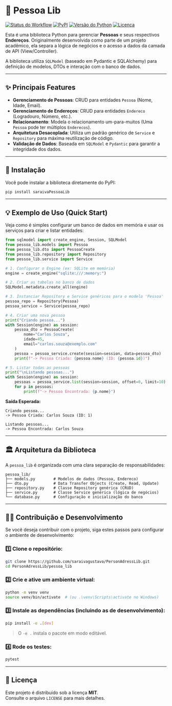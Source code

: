 # 📖 Pessoa Lib

[![Status do
Workflow](https://img.shields.io/github/actions/workflow/status/saraivagustavo/PersonAdressLib/publish.yml?branch=main&style=for-the-badge)](https://github.com/saraivagustavo/PersonAdressLib/actions)
[![PyPI](https://img.shields.io/pypi/v/saraivaPessoaLib?style=for-the-badge)](https://pypi.org/project/saraivaPessoaLib/)
[![Versão do
Python](https://img.shields.io/pypi/pyversions/saraivaPessoaLib?style=for-the-badge)](https://pypi.org/project/saraivaPessoaLib/)
[![Licença](https://img.shields.io/pypi/l/saraivaPessoaLib?style=for-the-badge)](https://pypi.org/project/saraivaPessoaLib/)

Esta é uma biblioteca Python para gerenciar **Pessoas** e seus
respectivos **Endereços**. Originalmente desenvolvida como parte de um
projeto acadêmico, ela separa a lógica de negócios e o acesso a dados da
camada de API (View/Controller).

A biblioteca utiliza `SQLModel` (baseado em Pydantic e SQLAlchemy) para
definição de modelos, DTOs e interação com o banco de dados.

------------------------------------------------------------------------

## ✨ Principais Features

-   **Gerenciamento de Pessoas**: CRUD para entidades `Pessoa` (Nome,
    Idade, Email).
-   **Gerenciamento de Endereços**: CRUD para entidades `Endereco`
    (Logradouro, Número, etc.).
-   **Relacionamento**: Modela o relacionamento um-para-muitos (Uma
    `Pessoa` pode ter múltiplos `Enderecos`).
-   **Arquitetura Desacoplada**: Utiliza um padrão genérico de `Service`
    e `Repository` para máxima reutilização de código.
-   **Validação de Dados**: Baseada em `SQLModel` e `Pydantic` para
    garantir a integridade dos dados.

------------------------------------------------------------------------

## 🚀 Instalação

Você pode instalar a biblioteca diretamente do PyPI:

``` bash
pip install saraivaPessoaLib
```

------------------------------------------------------------------------

## 💡 Exemplo de Uso (Quick Start)

Veja como é simples configurar um banco de dados em memória e usar os
serviços para criar e listar entidades:

``` python
from sqlmodel import create_engine, Session, SQLModel
from pessoa_lib.models import Pessoa
from pessoa_lib.dto import PessoaCreate
from pessoa_lib.repository import Repository
from pessoa_lib.service import Service

# 1. Configurar o Engine (ex: SQLite em memória)
engine = create_engine("sqlite:///:memory:")

# 2. Criar as tabelas no banco de dados
SQLModel.metadata.create_all(engine)

# 3. Instanciar Repository e Service genéricos para o modelo 'Pessoa'
pessoa_repo = Repository(Pessoa)
pessoa_service = Service(pessoa_repo)

# 4. Criar uma nova pessoa
print("Criando pessoa...")
with Session(engine) as session:
    pessoa_dto = PessoaCreate(
        nome="Carlos Souza",
        idade=45,
        email="carlos.souza@exemplo.com"
    )
    pessoa = pessoa_service.create(session=session, data=pessoa_dto)
    print(f"-> Pessoa Criada: {pessoa.nome} (ID: {pessoa.id})")

# 5. Listar todas as pessoas
print("\nListando pessoas...")
with Session(engine) as session:
    pessoas = pessoa_service.list(session=session, offset=0, limit=10)
    for p in pessoas:
        print(f"-> Pessoa Encontrada: {p.nome}")
```

**Saída Esperada:**

    Criando pessoa...
    -> Pessoa Criada: Carlos Souza (ID: 1)

    Listando pessoas...
    -> Pessoa Encontrada: Carlos Souza

------------------------------------------------------------------------

## 🏛️ Arquitetura da Biblioteca

A `pessoa_lib` é organizada com uma clara separação de
responsabilidades:

    pessoa_lib/
    ├── models.py        # Modelos de dados (Pessoa, Endereco)
    ├── dto.py           # Data Transfer Objects (Create, Read, Update)
    ├── repository.py    # Classe Repository genérica (CRUD)
    ├── service.py       # Classe Service genérica (lógica de negócios)
    └── database.py      # Configuração e inicialização do banco

------------------------------------------------------------------------

## 🧑‍💻 Contribuição e Desenvolvimento

Se você deseja contribuir com o projeto, siga estes passos para
configurar o ambiente de desenvolvimento:

### 1️⃣ Clone o repositório:

``` bash
git clone https://github.com/saraivagustavo/PersonAdressLib.git
cd PersonAdressLib/pessoa_lib
```

### 2️⃣ Crie e ative um ambiente virtual:

``` bash
python -m venv venv
source venv/bin/activate  # (ou .\venv\Scripts\activate no Windows)
```

### 3️⃣ Instale as dependências (incluindo as de desenvolvimento):

``` bash
pip install -e .[dev]
```

> O `-e .` instala o pacote em modo editável.

### 4️⃣ Rode os testes:

``` bash
pytest
```

------------------------------------------------------------------------

## 📝 Licença

Este projeto é distribuído sob a licença **MIT**.\
Consulte o arquivo `LICENSE` para mais detalhes.
